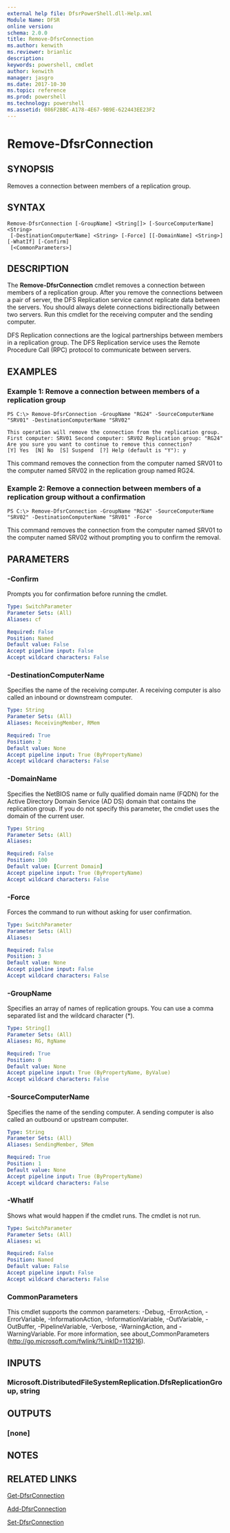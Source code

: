 ```yaml
---
external help file: DfsrPowerShell.dll-Help.xml
Module Name: DFSR
online version: 
schema: 2.0.0
title: Remove-DfsrConnection
ms.author: kenwith
ms.reviewer: brianlic
description: 
keywords: powershell, cmdlet
author: kenwith
manager: jasgro
ms.date: 2017-10-30
ms.topic: reference
ms.prod: powershell
ms.technology: powershell
ms.assetid: 086F2BBC-A178-4E67-9B9E-622443EE23F2
---
```


# Remove-DfsrConnection

## SYNOPSIS
Removes a connection between members of a replication group.

## SYNTAX

```
Remove-DfsrConnection [-GroupName] <String[]> [-SourceComputerName] <String>
 [-DestinationComputerName] <String> [-Force] [[-DomainName] <String>] [-WhatIf] [-Confirm]
 [<CommonParameters>]
```

## DESCRIPTION
The **Remove-DfsrConnection** cmdlet removes a connection between members of a replication group.
After you remove the connections between a pair of server, the DFS Replication service cannot replicate data between the servers.
You should always delete connections bidirectionally between two servers.
Run this cmdlet for the receiving computer and the sending computer.

DFS Replication connections are the logical partnerships between members in a replication group.
The DFS Replication service uses the Remote Procedure Call (RPC) protocol to communicate between servers.

## EXAMPLES

### Example 1: Remove a connection between members of a replication group
```
PS C:\> Remove-DfsrConnection -GroupName "RG24" -SourceComputerName "SRV01" -DestinationComputerName "SRV02"

This operation will remove the connection from the replication group. First computer: SRV01 Second computer: SRV02 Replication group: "RG24"
Are you sure you want to continue to remove this connection?
[Y] Yes  [N] No  [S] Suspend  [?] Help (default is "Y"): y
```

This command removes the connection from the computer named SRV01 to the computer named SRV02 in the replication group named RG24.

### Example 2: Remove a connection between members of a replication group without a confirmation
```
PS C:\> Remove-DfsrConnection -GroupName "RG24" -SourceComputerName "SRV02" -DestinationComputerName "SRV01" -Force
```

This command removes the connection from the computer named SRV01 to the computer named SRV02 without prompting you to confirm the removal.

## PARAMETERS

### -Confirm
Prompts you for confirmation before running the cmdlet.

```yaml
Type: SwitchParameter
Parameter Sets: (All)
Aliases: cf

Required: False
Position: Named
Default value: False
Accept pipeline input: False
Accept wildcard characters: False
```

### -DestinationComputerName
Specifies the name of the receiving computer.
A receiving computer is also called an inbound or downstream computer.

```yaml
Type: String
Parameter Sets: (All)
Aliases: ReceivingMember, RMem

Required: True
Position: 2
Default value: None
Accept pipeline input: True (ByPropertyName)
Accept wildcard characters: False
```

### -DomainName
Specifies the NetBIOS name or fully qualified domain name (FQDN) for the Active Directory Domain Service (AD DS) domain that contains the replication group.
If you do not specify this parameter, the cmdlet uses the domain of the current user.

```yaml
Type: String
Parameter Sets: (All)
Aliases: 

Required: False
Position: 100
Default value: [Current Domain]
Accept pipeline input: True (ByPropertyName)
Accept wildcard characters: False
```

### -Force
Forces the command to run without asking for user confirmation.

```yaml
Type: SwitchParameter
Parameter Sets: (All)
Aliases: 

Required: False
Position: 3
Default value: None
Accept pipeline input: False
Accept wildcard characters: False
```

### -GroupName
Specifies an array of names of replication groups.
You can use a comma separated list and the wildcard character (*).

```yaml
Type: String[]
Parameter Sets: (All)
Aliases: RG, RgName

Required: True
Position: 0
Default value: None
Accept pipeline input: True (ByPropertyName, ByValue)
Accept wildcard characters: False
```

### -SourceComputerName
Specifies the name of the sending computer.
A sending computer is also called an outbound or upstream computer.

```yaml
Type: String
Parameter Sets: (All)
Aliases: SendingMember, SMem

Required: True
Position: 1
Default value: None
Accept pipeline input: True (ByPropertyName)
Accept wildcard characters: False
```

### -WhatIf
Shows what would happen if the cmdlet runs.
The cmdlet is not run.

```yaml
Type: SwitchParameter
Parameter Sets: (All)
Aliases: wi

Required: False
Position: Named
Default value: False
Accept pipeline input: False
Accept wildcard characters: False
```

### CommonParameters
This cmdlet supports the common parameters: -Debug, -ErrorAction, -ErrorVariable, -InformationAction, -InformationVariable, -OutVariable, -OutBuffer, -PipelineVariable, -Verbose, -WarningAction, and -WarningVariable. For more information, see about_CommonParameters (http://go.microsoft.com/fwlink/?LinkID=113216).

## INPUTS

### Microsoft.DistributedFileSystemReplication.DfsReplicationGroup, string

## OUTPUTS

### [none]

## NOTES

## RELATED LINKS

[Get-DfsrConnection](./Get-DfsrConnection.md)

[Add-DfsrConnection](./Add-DfsrConnection.md)

[Set-DfsrConnection](./Set-DfsrConnection.md)
